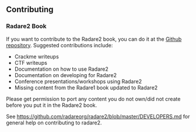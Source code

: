 ## Contributing

### Radare2 Book

If you want to contribute to the Radare2 book, you can do it at the [Github repository](https://github.com/radareorg/radare2-book).
Suggested contributions include:

* Crackme writeups
* CTF writeups
* Documentation on how to use Radare2
* Documentation on developing for Radare2
* Conference presentations/workshops using Radare2
* Missing content from the Radare1 book updated to Radare2

Please get permission to port any content you do not own/did not create before you put it in the Radare2 book.

See <https://github.com/radareorg/radare2/blob/master/DEVELOPERS.md> for general help on contributing to radare2.

